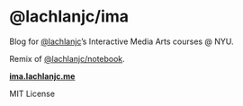# @lachlanjc/ima

Blog for [@lachlanjc](https://lachlanjc.me)’s Interactive Media Arts courses @ NYU.

Remix of [@lachlanjc/notebook](https://github.com/lachlanjc/notebook).

[**ima.lachlanjc.me**](https://ima.lachlanjc.me)

MIT License
